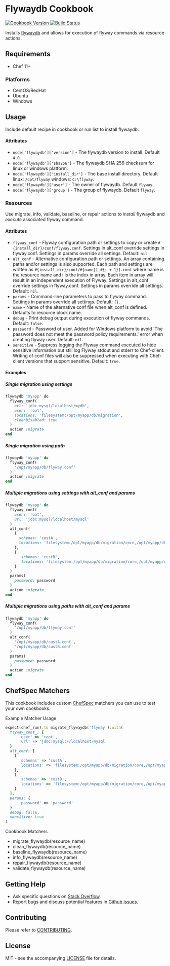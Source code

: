 # Flywaydb Cookbook

[![Cookbook Version](http://img.shields.io/cookbook/v/flywaydb.svg?style=flat-square)][supermarket]
[![Build Status](http://img.shields.io/travis/dhoer/chef-flywaydb.svg?style=flat-square)][travis]

[supermarket]: https://supermarket.chef.io/cookbooks/flywaydb
[travis]: https://travis-ci.org/dhoer/chef-flywaydb

Installs [flywaydb](http://flywaydb.org) and allows for execution of flyway commands via resource actions.

## Requirements

- Chef 11+

### Platforms

- CentOS/RedHat 
- Ubuntu
- Windows

## Usage

Include default recipe in cookbook or run list to install flywaydb. 

#### Attributes

* `node['flywaydb']['version']` - The flywaydb version to install. Default `4.0`.
* `node['flywaydb']['sha256']` - The flywaydb SHA 256 checksum for linux or windows platform.
* `node['flywaydb']['install_dir']` - The base install directory. Default linux: `/opt/flyway` windows: `C:\flyway`.
* `node['flywaydb']['user']` - The owner of flywaydb. Default `flyway`.
* `node['flywaydb']['group']` - The group of flywaydb. Default `flyway`.

### Resources

Use migrate, info, validate, baseline, or repair actions to _install_ flywaydb and _execute_ associated flyway command.

#### Attributes

* `flyway_conf` -  Flyway configuration path or settings to copy or create 
`#{install_dir}/conf/flyway.conf`.  Settings in alt_conf override settings 
in flyway.conf. Settings in params override all settings. Default: `nil`.
* `alt_conf` -  Alternative configuration path or settings. An array
containing paths and/or settings is also supported.  Each path and settings are written as 
`#{install_dir}/conf/#{name}[_#{i + 1}].conf` where name is the resource name and i is the index 
in array. Each item in array will result in an independent execution of Flyway. Settings in alt_conf 
override settings in flyway.conf. Settings in params override all settings. Default: `nil`. 
* `params` - Command-line parameters to pass to flyway command. Settings in params 
override all settings. Default: `{}`.
* `name` - Name of the alternative conf file when alt_conf is defined. Defaults to resource block name.
* `debug` - Print debug output during execution of flyway commands. Default: `false`.
* `password` - Password of user. Added for Windows platform to avoid 'The password does not meet the 
password policy requirements.' error when creating flyway user. Default: `nil`.
* `sensitive` - Suppress logging the Flyway command executed to hide sensitive information but 
still log Flyway stdout and stderr to Chef-client.  Writing of conf files will also be suppressed when
executing with Chef-client versions that support sensitive. Default: `true`.

#### Examples

##### Single migration using settings

```ruby
flywaydb 'myapp' do
  flyway_conf(
    url: 'jdbc:mysql/localhost/mydb',
    user: 'root',
    locations: 'filesystem:/opt/myapp/db/migration',
    cleanDisabled: true
  )
  action :migrate
end
```

##### Single migration using path

```ruby
flywaydb 'myapp' do
  flyway_conf(
    '/opt/myapp/db/flyway.conf'
  )
  action :migrate
end
```

##### Multiple migrations using settings with alt_conf and params 

```ruby
flywaydb 'myapp' do
  flyway_conf(
    user: 'root',
    url: 'jdbc:mysql/localhost/mysql'
  )
  alt_conf(
    {
      schemas: 'custA',
      locations: 'filesystem:/opt/myapp/db/migration/core,/opt/myapp/db/migration/custA'
    },
    {
       schemas: 'custB',
       locations: 'filesystem:/opt/myapp/db/migration/core,/opt/myapp/db/migration/custB'
    }
  )
  params(
    password: password   
  )
  action :migrate
end
```

##### Multiple migrations using paths with alt_conf and params 

```ruby
flywaydb 'myapp' do
  flyway_conf(
    '/opt/myapp/db/flyway.conf'
  )
  alt_conf(
    '/opt/myapp/db/custA.conf',
    '/opt/myapp/db/custB.conf'
  )
  params(
    password: password   
  )
  action :migrate
end
```

## ChefSpec Matchers

This cookbook includes custom [ChefSpec](https://github.com/sethvargo/chefspec) matchers you can use to test 
your own cookbooks.

Example Matcher Usage

```ruby
expect(chef_run).to migrate_flywaydb('flyway').with(
  flyway_conf_: {
      'user' => 'root',
      'url' => 'jdbc:mysql://localhost/mysql'
  }
  alt_conf: [
    {
      'schemas' => 'custA',
      'locations' => 'filesystem:/opt/myapp/db/migration/core,/opt/myapp/db/migration/custA'
    },
    {
      'schemas' => 'custB',
      'locations' => 'filesystem:/opt/myapp/db/migration/core,/opt/myapp/db/migration/custB'
    }
  ],
  params: {
      'password' => 'password'
  }
  debug: false,
  sensitive: true
)
```
      
Cookbook Matchers

- migrate_flywaydb(resource_name)
- clean_flywaydb(resource_name)
- baseline_flywaydb(resource_name)
- info_flywaydb(resource_name)
- repair_flywaydb(resource_name)
- validate_flywaydb(resource_name)

## Getting Help

- Ask specific questions on [Stack Overflow](http://stackoverflow.com/questions/tagged/flyway).
- Report bugs and discuss potential features in [Github issues](https://github.com/dhoer/chef-flywaydb/issues).

## Contributing

Please refer to [CONTRIBUTING](https://github.com/dhoer/chef-flywaydb/blob/master/CONTRIBUTING.md).

## License

MIT - see the accompanying [LICENSE](https://github.com/dhoer/chef-flywaydb/blob/master/LICENSE.md) file for details.
